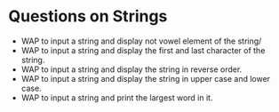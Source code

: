 # Questions on Strings
- WAP to input a string and display not vowel element of the string/
- WAP to input a string and display the first and last character of the string.
- WAP to input a string and display the string in reverse order.
- WAP to input a string and display the string in upper case and lower case.
- WAP to input a string and print the largest word in it.